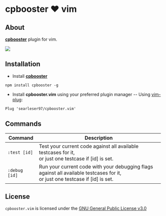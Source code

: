 # cpbooster :heart: vim

## About

[**cpbooster**](https://github.com/searleser97/cpbooster) plugin for vim.

<img src="https://searleser97.gitlab.io/competitive-programming-notes/cpbooster/cpbooster.gif"/>

## Installation

- Install [**cpbooster**](https://github.com/searleser97/cpbooster)

```
npm install cpbooster -g
```

- Install **cpbooster.vim** using your preferred plugin manager
-- Using [vim-plug](https://github.com/junegunn/vim-plug):

```vim
Plug 'searleser97/cpbooster.vim'
```

## Commands

| Command        | Description                                                                             |
|----------------|-----------------------------------------------------------------------------------------| 
| `:test [id]`   | Test your current code against all available testcases for it,<br/>or just one testcase if [id] is set.|
| `:debug [id]`  | Run your current code with your debugging flags against all available testcases for it,<br/>or just one testcase if [id] is set.|

## License

```cpbooster.vim``` is licensed under the [GNU General Public License v3.0](https://github.com/searleser97/cpbooster.vim/blob/master/LICENSE)